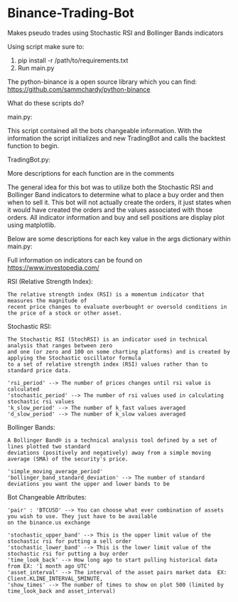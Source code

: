 # Binance-Trading-Bot
Makes pseudo trades using Stochastic RSI and Bollinger Bands indicators

Using script make sure to:

1. pip install -r /path/to/requirements.txt
2. Run main.py

The python-binance is a open source library which you can find:
https://github.com/sammchardy/python-binance

What do these scripts do?

main.py:

This script contained all the bots changeable information. With the information the script initializes and new
TradingBot and calls the backtest function to begin.

TradingBot.py:

More descriptions for each function are in the comments

The general idea for this bot was to utilize both the Stochastic RSI and Bollinger Band indicators to determine what to place
a buy order and then when to sell it. This bot will not actually create the orders, it just states when it would have created
the orders and the values associated with those orders. All indicator information and buy and sell positions are display
plot using matplotlib.

Below are some descriptions for each key value in the args dictionary within main.py:

Full information on indicators can be found on https://www.investopedia.com/

RSI (Relative Strength Index):

    The relative strength index (RSI) is a momentum indicator that measures the magnitude of
    recent price changes to evaluate overbought or oversold conditions in the price of a stock or other asset.

Stochastic RSI:

    The Stochastic RSI (StochRSI) is an indicator used in technical analysis that ranges between zero
    and one (or zero and 100 on some charting platforms) and is created by applying the Stochastic oscillator formula
    to a set of relative strength index (RSI) values rather than to standard price data.

    'rsi_period' --> The number of prices changes until rsi value is calculated
    'stochastic_period' --> The number of rsi values used in calculating stochastic rsi values
    'k_slow_period' --> The number of k_fast values averaged
    'd_slow_period' --> The number of k_slow values averaged

Bollinger Bands:

    A Bollinger Band® is a technical analysis tool defined by a set of lines plotted two standard
    deviations (positively and negatively) away from a simple moving average (SMA) of the security's price.

    'simple_moving_average_period'
    'bollinger_band_standard_deviation' --> The number of standard deviations you want the upper and lower bands to be

Bot Changeable Attributes:

    'pair' : 'BTCUSD' --> You can choose what ever combination of assets you wish to use. They just have to be available
    on the binance.us exchange

    'stochastic_upper_band' --> This is the upper limit value of the stochastic rsi for putting a sell order
    'stochastic_lower_band' --> This is the lower limit value of the stochastic rsi for putting a buy order
    'time_look_back' --> How long ago to start pulling historical data from EX: '1 month ago UTC'
    'asset_interval' --> The interval of the asset pairs market data  EX: Client.KLINE_INTERVAL_5MINUTE,
    'show_times' --> The number of times to show on plot 500 (limited by time_look_back and asset_interval)

